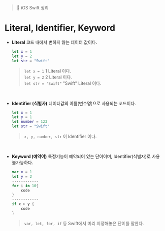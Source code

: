   > 📝 iOS Swift 정리 
    
# Literal, Identifier, Keyword

- **Literal** 
코드 내에서 변하지 않는 데이터 값이다.
   ```swift
   let x = 1
   let y = 2 
   let str = "Swift"
   ```
   > `let x = 1`  1 Literal 이다.<br>
   > `let y = 2`  2 Literal 이다. <br>
   > `let str = "Swift"` "Swift" Literal 이다. <br>

<br>

- **Identifier (식별자)** 
데이터값의 이름(변수명)으로 사용되는 코드이다.
    ```swift
    let x = 1
    let y = 1 
    let number = 123
    let str = "Swift"
    ``` 
    > `x, y, number, str` 이 Identifier 이다. 
  
<br>

- **Keyword (예약어)**
특정기능이 예약되어 있는 단어이며, Identifier(식별자)로 사용 불가능하다.
    ```swift
    var x = 1
    let y = 2
    ------------
    for i in 10{
        code
    }
    ------------
    if x > y {
        code
    }
    ```
    > `var, let, for, if` 등 Swift에서 미리 지정해놓은 단어를 말한다.
